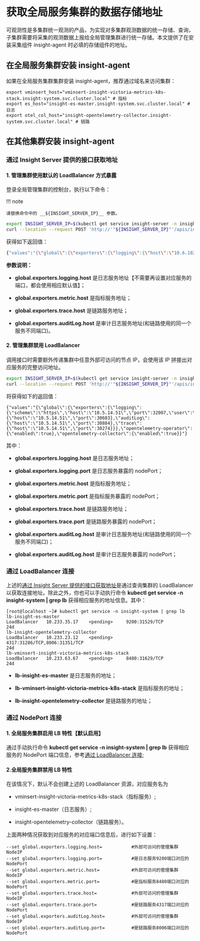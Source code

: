 # 获取全局服务集群的数据存储地址

可观测性是多集群统一观测的产品，为实现对多集群观测数据的统一存储、查询，子集群需要将采集的观测数据上报给全局管理集群进行统一存储。本文提供了在安装采集组件 insight-agent 时必填的存储组件的地址。

## 在全局服务集群安装 insight-agent

如果在全局服务集群集群安装 insight-agent，推荐通过域名来访问集群：

```shell
export vminsert_host="vminsert-insight-victoria-metrics-k8s-stack.insight-system.svc.cluster.local" # 指标
export es_host="insight-es-master.insight-system.svc.cluster.local" # 日志
export otel_col_host="insight-opentelemetry-collector.insight-system.svc.cluster.local" # 链路
```

## 在其他集群安装 insight-agent

### 通过 Insight Server 提供的接口获取地址

#### 1. 管理集群使用默认的 LoadBalancer 方式暴露

登录全局管理集群的控制台，执行以下命令：

!!! note

	请替换命令中的 __${INSIGHT_SERVER_IP}__ 参数。

```bash
export INSIGHT_SERVER_IP=$(kubectl get service insight-server -n insight-system --output=jsonpath={.spec.clusterIP})
curl --location --request POST 'http://'"${INSIGHT_SERVER_IP}"'/apis/insight.io/v1alpha1/agentinstallparam'
```

获得如下返回值：

```bash
{"values":"{\"global\":{\"exporters\":{\"logging\":{\"host\":\"10.6.182.32\"},\"metric\":{\"host\":\"10.6.182.32\"},\"auditLog\":{\"host\":\"10.6.182.32\"},\"trace\":{\"host\":\"10.6.182.32\"}}},\"opentelemetry-operator\":{\"enabled\":true},\"opentelemetry-collector\":{\"enabled\":true}}"}
```

**参数说明：**

- __global.exporters.logging.host__ 是日志服务地址【不需要再设置对应服务的端口，都会使用相应默认值】；
  
- __global.exporters.metric.host__ 是指标服务地址；

- __global.exporters.trace.host__ 是链路服务地址；

- __global.exporters.auditLog.host__ 是审计日志服务地址(和链路使用的同一个服务不同端口)。

#### 2. 管理集群禁用 LoadBalancer

调用接口时需要额外传递集群中任意外部可访问的节点 IP，会使用该 IP 拼接出对应服务的完整访问地址。

```bash
export INSIGHT_SERVER_IP=$(kubectl get service insight-server -n insight-system --output=jsonpath={.spec.clusterIP})
curl --location --request POST 'http://'"${INSIGHT_SERVER_IP}"'/apis/insight.io/v1alpha1/agentinstallparam' --data '{"extra": {"EXPORTER_EXTERNAL_IP": "10.5.14.51"}}'
```

将获得如下的返回值：

```shell
{"values":"{\"global\":{\"exporters\":{\"logging\":{\"scheme\":\"https\",\"host\":\"10.5.14.51\",\"port\":32007,\"user\":\"elastic\",\"password\":\"j8V1oVoM1184HvQ1F3C8Pom2\"},\"metric\":{\"host\":\"10.5.14.51\",\"port\":30683},\"auditLog\":{\"host\":\"10.5.14.51\",\"port\":30884},\"trace\":{\"host\":\"10.5.14.51\",\"port\":30274}}},\"opentelemetry-operator\":{\"enabled\":true},\"opentelemetry-collector\":{\"enabled\":true}}"}
```

其中：

- __global.exporters.logging.host__ 是日志服务地址；

- __global.exporters.logging.port__ 是日志服务暴露的 nodePort；

- __global.exporters.metric.host__ 是指标服务地址；

- __global.exporters.metric.port__ 是指标服务暴露的 nodePort；

- __global.exporters.trace.host__ 是链路服务地址；

- __global.exporters.trace.port__ 是链路服务暴露的 nodePort；

- __global.exporters.auditLog.host__ 是审计日志服务地址(和链路使用的同一个服务不同端口)；

- __global.exporters.auditLog.host__ 是审计日志服务暴露的 nodePort；

### 通过 LoadBalancer 连接

上述的[通过 Insight Server 提供的接口获取地址](#通过-insight-server-提供的接口获取地址)是通过查询集群的 LoadBalancer 以获取连接地址。除此之外，你也可以手动执行命令 __kubectl get service -n insight-system | grep lb__ 获得相应服务的地址信息。其中：

```shell
[root@localhost ~]# kubectl get service -n insight-system | grep lb
lb-insight-es-master                                             LoadBalancer   10.233.35.17    <pending>     9200:31529/TCP                                                              24d
lb-insight-opentelemetry-collector                               LoadBalancer   10.233.23.12    <pending>     4317:31286/TCP,8006:31351/TCP                                               24d
lb-vminsert-insight-victoria-metrics-k8s-stack                   LoadBalancer   10.233.63.67    <pending>     8480:31629/TCP                                                              24d
```

- __lb-insight-es-master__ 是日志服务的地址；
  
- __lb-vminsert-insight-victoria-metrics-k8s-stack__ 是指标服务的地址；
  
- __lb-insight-opentelemetry-collector__ 是链路服务的地址；

### 通过 NodePort 连接

#### 1. 全局服务集群启用 LB 特性【默认启用】

通过手动执行命令 __kubectl get service -n insight-system | grep lb__ 获得相应服务的 NodePort 端口信息，参考[通过 LoadBalancer 连接](#通过-loadbalancer-连接);  

#### 2.全局服务集群禁用 LB 特性

在该情况下，默认不会创建上述的 LoadBalancer 资源，对应服务名为

- vminsert-insight-victoria-metrics-k8s-stack（指标服务）;

- insight-es-master（日志服务）;

- insight-opentelemetry-collector（链路服务）。

上面两种情况获取到对应服务的对应端口信息后，进行如下设置：

```shell
--set global.exporters.logging.host=           #外部可访问的管理集群NodeIP
--set global.exporters.logging.port=           #是日志服务9200端口对应的NodePort
--set global.exporters.metric.host=            #外部可访问的管理集群NodeIP
--set global.exporters.metric.port=            #是指标服务8480端口对应的NodePort
--set global.exporters.trace.host=             #外部可访问的管理集群NodeIP
--set global.exporters.trace.port=             #是链路服务4317端口对应的NodePort
--set global.exporters.auditLog.host=          #外部可访问的管理集群NodeIP
--set global.exporters.auditLog.port=          #是链路服务8006端口对应的NodePort
```
